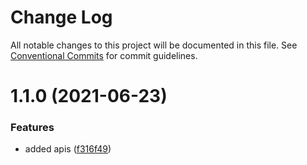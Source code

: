 # Change Log

All notable changes to this project will be documented in this file.
See [Conventional Commits](https://conventionalcommits.org) for commit guidelines.

# 1.1.0 (2021-06-23)


### Features

* added apis ([f316f49](https://github.com/devjayantmalik/fake/commit/f316f49e3b916dd21e0d7e96605fe655d29075f3))
